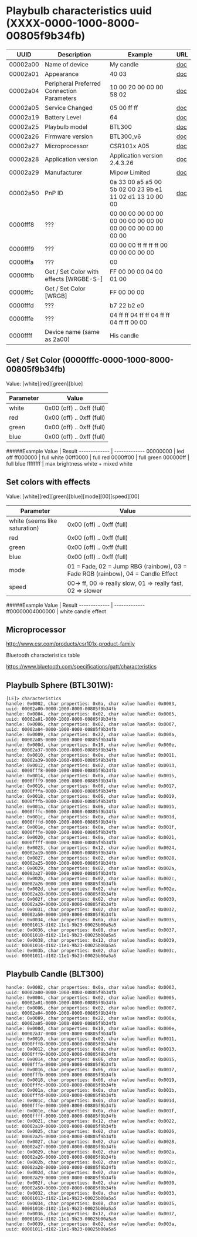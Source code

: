 Playbulb characteristics uuid (XXXX-0000-1000-8000-00805f9b34fb)
====================

UUID     | Description                                                   | Example                          | URL | 
---------| ------------------------------------------------------------- | -------------------------------- | ---------------------------------------------------------------------------------------------------------------------- |
00002a00 | Name of device                                                | My candle                        | [doc](https://www.bluetooth.com/specifications/gatt/viewer?attributeXmlFile=org.bluetooth.characteristic.gap.device_name.xml) |
00002a01 | Appearance                                                    | 40 03                            | [doc](https://www.bluetooth.com/specifications/gatt/viewer?attributeXmlFile=org.bluetooth.characteristic.gap.appearance.xml) |
00002a04 | Peripheral Preferred Connection Parameters                    | 10 00 20 00 00 00 58 02          | [doc](https://www.bluetooth.com/specifications/gatt/viewer?attributeXmlFile=org.bluetooth.characteristic.gap.peripheral_preferred_connection_parameters.xml) |
00002a05 | Service Changed                                               | 05 00 ff ff                      | [doc](https://www.bluetooth.com/specifications/gatt/viewer?attributeXmlFile=org.bluetooth.characteristic.gatt.service_changed.xml) |
00002a19 | Battery Level                                                 | 64                               | [doc](https://www.bluetooth.com/specifications/gatt/viewer?attributeXmlFile=org.bluetooth.characteristic.battery_level.xml) | 
00002a25 | Playbulb model                                                | BTL300                           | [doc](https://www.bluetooth.com/specifications/gatt/viewer?attributeXmlFile=org.bluetooth.characteristic.serial_number_string.xml) |
00002a26 | Firmware version                                              | BTL300_v6                        | [doc](https://www.bluetooth.com/specifications/gatt/viewer?attributeXmlFile=org.bluetooth.characteristic.firmware_revision_string.xml) |
00002a27 | Microprocessor                                                | CSR101x A05                      | [doc](https://www.bluetooth.com/specifications/gatt/viewer?attributeXmlFile=org.bluetooth.characteristic.hardware_revision_string.xml) |
00002a28 | Application version                                           | Application version 2.4.3.26     | [doc](https://www.bluetooth.com/specifications/gatt/viewer?attributeXmlFile=org.bluetooth.characteristic.software_revision_string.xml) |
00002a29 | Manufacturer                                                  | Mipow Limited                    | [doc](https://www.bluetooth.com/specifications/gatt/viewer?attributeXmlFile=org.bluetooth.characteristic.manufacturer_name_string.xml) |
00002a50 | PnP ID                                                        | 0a 33 00 a5 a5 00 5b 02 00 23 9b e1 11 02 d1 13 10 00 00 | [doc](https://www.bluetooth.com/specifications/gatt/viewer?attributeXmlFile=org.bluetooth.characteristic.pnp_id.xml) |
0000fff8 | ???                                                           | 00 00 00 00 00 00 00 00 00 00 00 00 00 00 00 00 00 00 00 00 | | 
0000fff9 | ???                                                           | 00 00 00 ff ff ff ff 00 00 00 00 00 00 | | 
0000fffa | ???                                                           | 00 | | 
0000fffb | Get / Set Color with effects [WRGBE-S-]                       | FF 00 00 00 04 00 01 00 | | 
0000fffc | Get / Set Color [WRGB]                                        | FF 00 00 00 | |
0000fffd | ???                                                           | b7 22 b2 e0 | | 
0000fffe | ???                                                           | 04 ff ff 04 ff ff 04 ff ff 04 ff ff 00 00 | | 
0000ffff | Device name (same as 2a00)                                    | His candle | | 

Get / Set Color (0000fffc-0000-1000-8000-00805f9b34fb)
---------------------
Value: [white][red][green][blue]

Parameter  | Value
------------- | -------------
white | 0x00 (off) .. 0xff (full)
red   | 0x00 (off) .. 0xff (full)
green | 0x00 (off) .. 0xff (full)
blue  | 0x00 (off) .. 0xff (full)

#####Example
Value  | Result
------------- | -------------
00000000 | led off
ff000000 | full white
00ff0000 | full red
0000ff00 | full green
000000ff | full blue
ffffffff | max brightness white + mixed white

Set colors with effects
---------------------
Value: [white][red][green][blue][mode][00][speed][00]

Parameter  | Value
------------- | -------------
white (seems like saturation) | 0x00 (off) .. 0xff (full)
red | 0x00 (off) .. 0xff (full)
green | 0x00 (off) .. 0xff (full)
blue | 0x00 (off) .. 0xff (full)
mode  | 01 = Fade, 02 = Jump RBG (rainbow), 03 = Fade RGB (rainbow), 04 = Candle Effect
speed | 00-> ff, 00 => really slow, 01 => really fast, 02 => slower

#####Example
Value  | Result
------------- | -------------
ff00000004000000 | white candle effect

Microprocessor
---------------------

http://www.csr.com/products/csr101x-product-family

Bluetooth characteristics table

https://www.bluetooth.com/specifications/gatt/characteristics


Playbulb Sphere (BTL301W):
------------------------
```
[LE]> characteristics
handle: 0x0002, char properties: 0x0a, char value handle: 0x0003, uuid: 00002a00-0000-1000-8000-00805f9b34fb
handle: 0x0004, char properties: 0x02, char value handle: 0x0005, uuid: 00002a01-0000-1000-8000-00805f9b34fb
handle: 0x0006, char properties: 0x02, char value handle: 0x0007, uuid: 00002a04-0000-1000-8000-00805f9b34fb
handle: 0x0009, char properties: 0x22, char value handle: 0x000a, uuid: 00002a05-0000-1000-8000-00805f9b34fb
handle: 0x000d, char properties: 0x10, char value handle: 0x000e, uuid: 00002a37-0000-1000-8000-00805f9b34fb
handle: 0x0010, char properties: 0x0e, char value handle: 0x0011, uuid: 00002a39-0000-1000-8000-00805f9b34fb
handle: 0x0012, char properties: 0x02, char value handle: 0x0013, uuid: 0000fff8-0000-1000-8000-00805f9b34fb
handle: 0x0014, char properties: 0x0a, char value handle: 0x0015, uuid: 0000fff9-0000-1000-8000-00805f9b34fb
handle: 0x0016, char properties: 0x06, char value handle: 0x0017, uuid: 0000fffa-0000-1000-8000-00805f9b34fb
handle: 0x0018, char properties: 0x06, char value handle: 0x0019, uuid: 0000fffb-0000-1000-8000-00805f9b34fb
handle: 0x001a, char properties: 0x06, char value handle: 0x001b, uuid: 0000fffc-0000-1000-8000-00805f9b34fb
handle: 0x001c, char properties: 0x0a, char value handle: 0x001d, uuid: 0000fffd-0000-1000-8000-00805f9b34fb
handle: 0x001e, char properties: 0x0a, char value handle: 0x001f, uuid: 0000fffe-0000-1000-8000-00805f9b34fb
handle: 0x0020, char properties: 0x0a, char value handle: 0x0021, uuid: 0000ffff-0000-1000-8000-00805f9b34fb
handle: 0x0023, char properties: 0x12, char value handle: 0x0024, uuid: 00002a19-0000-1000-8000-00805f9b34fb
handle: 0x0027, char properties: 0x02, char value handle: 0x0028, uuid: 00002a25-0000-1000-8000-00805f9b34fb
handle: 0x0029, char properties: 0x02, char value handle: 0x002a, uuid: 00002a27-0000-1000-8000-00805f9b34fb
handle: 0x002b, char properties: 0x02, char value handle: 0x002c, uuid: 00002a26-0000-1000-8000-00805f9b34fb
handle: 0x002d, char properties: 0x02, char value handle: 0x002e, uuid: 00002a28-0000-1000-8000-00805f9b34fb
handle: 0x002f, char properties: 0x02, char value handle: 0x0030, uuid: 00002a29-0000-1000-8000-00805f9b34fb
handle: 0x0031, char properties: 0x02, char value handle: 0x0032, uuid: 00002a50-0000-1000-8000-00805f9b34fb
handle: 0x0034, char properties: 0x0a, char value handle: 0x0035, uuid: 00001013-d102-11e1-9b23-00025b00a5a5
handle: 0x0036, char properties: 0x08, char value handle: 0x0037, uuid: 00001018-d102-11e1-9b23-00025b00a5a5
handle: 0x0038, char properties: 0x12, char value handle: 0x0039, uuid: 00001014-d102-11e1-9b23-00025b00a5a5
handle: 0x003b, char properties: 0x02, char value handle: 0x003c, uuid: 00001011-d102-11e1-9b23-00025b00a5a5
```


Playbulb Candle (BLT300)
------------------------

```
handle: 0x0002, char properties: 0x0a, char value handle: 0x0003, uuid: 00002a00-0000-1000-8000-00805f9b34fb
handle: 0x0004, char properties: 0x02, char value handle: 0x0005, uuid: 00002a01-0000-1000-8000-00805f9b34fb
handle: 0x0006, char properties: 0x02, char value handle: 0x0007, uuid: 00002a04-0000-1000-8000-00805f9b34fb
handle: 0x0009, char properties: 0x22, char value handle: 0x000a, uuid: 00002a05-0000-1000-8000-00805f9b34fb
handle: 0x000d, char properties: 0x10, char value handle: 0x000e, uuid: 00002a37-0000-1000-8000-00805f9b34fb
handle: 0x0010, char properties: 0x02, char value handle: 0x0011, uuid: 0000fff8-0000-1000-8000-00805f9b34fb
handle: 0x0012, char properties: 0x0a, char value handle: 0x0013, uuid: 0000fff9-0000-1000-8000-00805f9b34fb
handle: 0x0014, char properties: 0x06, char value handle: 0x0015, uuid: 0000fffa-0000-1000-8000-00805f9b34fb
handle: 0x0016, char properties: 0x06, char value handle: 0x0017, uuid: 0000fffb-0000-1000-8000-00805f9b34fb
handle: 0x0018, char properties: 0x06, char value handle: 0x0019, uuid: 0000fffc-0000-1000-8000-00805f9b34fb
handle: 0x001a, char properties: 0x0a, char value handle: 0x001b, uuid: 0000fffd-0000-1000-8000-00805f9b34fb
handle: 0x001c, char properties: 0x0a, char value handle: 0x001d, uuid: 0000fffe-0000-1000-8000-00805f9b34fb
handle: 0x001e, char properties: 0x0a, char value handle: 0x001f, uuid: 0000ffff-0000-1000-8000-00805f9b34fb
handle: 0x0021, char properties: 0x12, char value handle: 0x0022, uuid: 00002a19-0000-1000-8000-00805f9b34fb
handle: 0x0025, char properties: 0x02, char value handle: 0x0026, uuid: 00002a25-0000-1000-8000-00805f9b34fb
handle: 0x0027, char properties: 0x02, char value handle: 0x0028, uuid: 00002a27-0000-1000-8000-00805f9b34fb
handle: 0x0029, char properties: 0x02, char value handle: 0x002a, uuid: 00002a26-0000-1000-8000-00805f9b34fb
handle: 0x002b, char properties: 0x02, char value handle: 0x002c, uuid: 00002a28-0000-1000-8000-00805f9b34fb
handle: 0x002d, char properties: 0x02, char value handle: 0x002e, uuid: 00002a29-0000-1000-8000-00805f9b34fb
handle: 0x002f, char properties: 0x02, char value handle: 0x0030, uuid: 00002a50-0000-1000-8000-00805f9b34fb
handle: 0x0032, char properties: 0x0a, char value handle: 0x0033, uuid: 00001013-d102-11e1-9b23-00025b00a5a5
handle: 0x0034, char properties: 0x08, char value handle: 0x0035, uuid: 00001018-d102-11e1-9b23-00025b00a5a5
handle: 0x0036, char properties: 0x12, char value handle: 0x0037, uuid: 00001014-d102-11e1-9b23-00025b00a5a5
handle: 0x0039, char properties: 0x02, char value handle: 0x003a, uuid: 00001011-d102-11e1-9b23-00025b00a5a5
```
